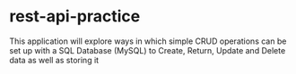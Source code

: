 # rest-api-practice

This application will explore ways in which simple CRUD operations
can be set up with a SQL Database (MySQL) to Create, Return, Update
and Delete data as well as storing it
